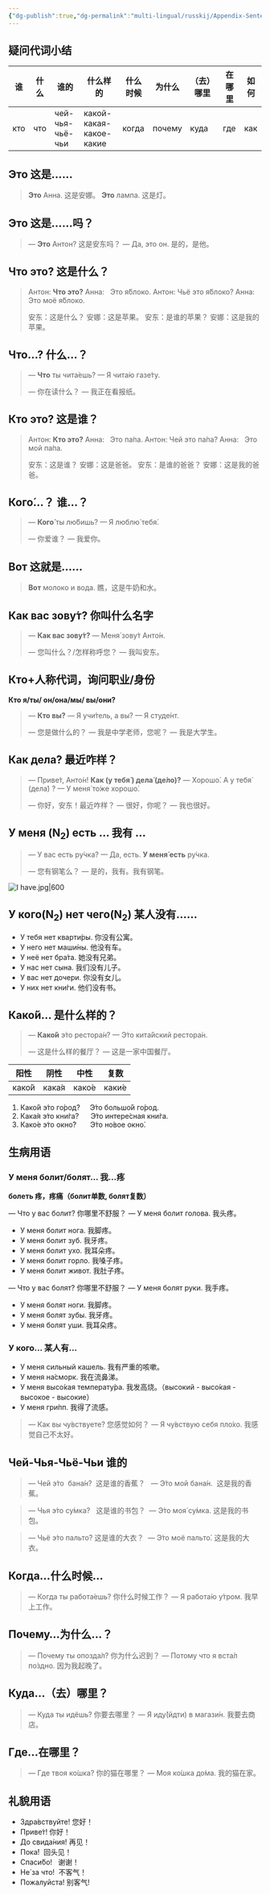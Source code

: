```yaml
---
{"dg-publish":true,"dg-permalink":"multi-lingual/russkij/Appendix-Sentence-patterns","permalink":"/multi-lingual/russkij/Appendix-Sentence-patterns/","dgPassFrontmatter":true}
---
```



## 疑问代词小结
| 谁   | 什么  | 谁的              | 什么样的                    | 什么时候  | 为什么    | （去）哪里 | 在哪里 | 如何  |
| --- | --- | --------------- | ----------------------- | ----- | ------ | ----- | --- | --- |
| кто | что | чей-чья-чьё-чьи | какой-какая-какое-какие | когда | почему | куда  | где | как |

## Это 这是……

> **Это** Анна. 这是安娜。
> **Это** лампа. 这是灯。

## Это 这是……吗？

> — **Это** Антон? 这是安东吗？
> — Да, это он. 是的，是他。

## Что это? 这是什么？

> Антон: **Что это?**
> Анна:   Это я́блоко.
> Антон: Чьё это я́блоко?
> Анна:   Это моё я́блоко.
> 
> 安东：这是什么？
> 安娜：这是苹果。
> 安东：是谁的苹果？
> 安娜：这是我的苹果。

## Что…? 什么…？
> — **Что** ты чита́ешь?
> — Я чита́ю газе́ту.
> 
> — 你在读什么？
> — 我正在看报纸。

## Кто это? 这是谁？
> Антон: **Кто это?**
> Анна:   Это па́па.
> Антон: Чей это па́па?
> Анна:   Это мой па́па.
> 
>安东：这是谁？
>安娜：这是爸爸。
>安东：是谁的爸爸？
>安娜：这是我的爸爸。

##  Кого́…？ 谁…？
>  — **Кого́** ты лю́бишь? 
>  — Я люблю́ тебя́.
> 
>  — 你爱谁？
>  — 我爱你。


## Вот 这就是……
> **Вот** молоко и вода. 瞧，这是牛奶和水。


## Как вас зову́т? 你叫什么名字
>  — **Как вас зову́т?**
>  — Меня́ зову́т Анто́н.
> 
> — 您叫什么？/怎样称呼您？
>  — 我叫安东。

## Кто+人称代词，询问职业/身份 
**Кто я/ты/ он/она/мы/ вы/они?**

>  — **Кто вы?**
>  — Я учи́тель, а вы?
>  — Я студе́нт.
> 
>  — 您是做什么的？
>  — 我是中学老师，您呢？
>  — 我是大学生。

## Как  дела́? 最近咋样？
>  — Приве́т, Анто́н! **Как (у тебя́ ) дела́ (де́ло)?**
>  — Хорошо́. А у тебя́ (дела́) ?
>  — У меня́ то́же хорошо́.
> 
>  — 你好，安东！最近咋样？
>  — 很好，你呢？
>  — 我也很好。

## У меня (N<sub>2</sub>) есть ... 我有 ...
>   — У вас есть ру́чка?
>   — Да, есть. **У меня́ есть** ру́чка.
> 
>   — 您有钢笔么？
>   — 是的，我有。我有钢笔。

![I have.jpg|600](/img/user/TARDIS/Assets/2024/I%20have.jpg)

## У кого(N<sub>2</sub>) нет чего(N<sub>2</sub>) 某人没有……
- У тебя нет кварти́ры.  你没有公寓。
- У него нет маши́ны.  他没有车。
- У неё нет бра́та.  她没有兄弟。
- У нас нет сына.  我们没有儿子。
- У вас нет дочери.  你没有女儿。  
- У них нет кни́ги.  他们没有书。

## Како́й... 是什么样的？
>  — **Како́й** э́то рестора́н?
>  — Э́то кита́йский рестора́н.
> 
>  — 这是什么样的餐厅？
>  — 这是一家中国餐厅。

| 阳性 | 阴性 | 中性 | 复数 |
| ---- | ---- | ---- | ---- |
| како́й | кака́я | како́е | каки́е |
1. Како́й э́то го́род?     Э́то большо́й го́род.
2. Кака́я э́то кни́га?      Э́то интере́сная кни́га.
3. Како́е э́то окно́?       Э́то но́вое окно́.

## 生病用语
### У меня болит/болят… 我…疼
**болеть 疼，疼痛（болит单数, болят复数）**

— Что у вас болит?  你哪里不舒服？
— У меня болит голова.  我头疼。
- У меня болит нога.  我脚疼。
- У меня болит зуб.  我牙疼。
- У меня болит ухо.  我耳朵疼。
- У меня болит горло.  我嗓子疼。
- У меня болит живот.  我肚子疼。

— Что у вас болят?  你哪里不舒服？
— У меня болят руки.  我手疼。
- У меня болят ноги.  我脚疼。
- У меня болят зубы.  我牙疼。
- У меня болят уши.  我耳朵疼。

### У кого… 某人有…
- У меня сильный кашель.  我有严重的咳嗽。
- У меня на́сморк. 我在流鼻涕。
- У меня высо́кая температу́ра. 我发高烧。（высокий - высо́кая - высокое - высокие）     
- У меня гри́пп. 我得了流感。


> — Как вы чу́вствуете? 您感觉如何？
> — Я чу́вствую себя пло́хо. 我感觉自己不太好。

## Чей-Чья-Чьё-Чьи 谁的
> — Чей э́то  бана́н?  这是谁的香蕉？  
> — Э́то мой бана́н.  这是我的香蕉。

> — Чья э́то су́мка?   这是谁的书包？  
> — Э́то моя́ су́мка. 这是我的书包。

> — Чьё э́то пальто́? 这是谁的大衣？  
> — Э́то моё пальто́. 这是我的大衣。

## Когда…什么时候…
> — Когда ты работа́ешь?  你什么时候工作？
> — Я работа́ю у́тром.  我早上工作。

## Почему…为什么…？
> — Почему ты опозда́л?  你为什么迟到？
> — Потому что я вста́л по́здно.  因为我起晚了。

## Куда…（去）哪里？
> — Куда ты идёшь?  你要去哪里？
> — Я иду́(йдти) в магази́н.  我要去商店。

## Где…在哪里？
> — Где твоя ко́шка?  你的猫在哪里？
> — Моя ко́шка до́ма.  我的猫在家。


## 礼貌用语

- Здра́вствуйте! 您好！      
- Приве́т! 你好！
- До свида́ния! 再见！      
- Пока́!  回头见！
- Спаси́бо!   谢谢！
- Не́ за что!  不客气！
- Пожалуйста! 别客气!